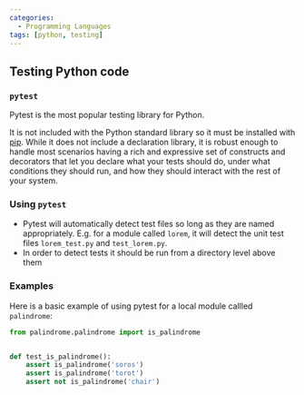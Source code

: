```yaml
---
categories:
  - Programming Languages
tags: [python, testing]
---
```


## Testing Python code

### `pytest`

Pytest is the most popular testing library for Python.

It is not included with the Python standard library so it must be installed with [pip](/Programming_Languages/Python/Concepts/Python_package_management.md). While it does not include a declaration library, it is robust enough to handle most scenarios having a rich and expressive set of constructs and decorators that let you declare what your tests should do, under what conditions they should run, and how they should interact with the rest of your system.

### Using `pytest`

- Pytest will automatically detect test files so long as they are named appropriately. E.g. for a module called `lorem`, it will detect the unit test files `lorem_test.py` and `test_lorem.py`.
- In order to detect tests it should be run from a directory level above them

### Examples

Here is a basic example of using pytest for a local module callled `palindrome`:

```py
from palindrome.palindrome import is_palindrome


def test_is_palindrome():
    assert is_palindrome('soros')
    assert is_palindrome('torot')
    assert not is_palindrome('chair')
```

